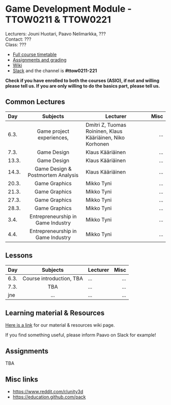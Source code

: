 # Game Development Module - TTOW0211 & TTOW0221

Lecturers: Jouni Huotari, Paavo Nelimarkka, ???  
Contact: ???  
Class: ???

- [Full course timetable](https://docs.google.com/spreadsheets/d/1ShNeOn9NxLJRXbAWSBZQAN_UrCkyc1bE3_25_HNp-ao/edit?usp=sharing)
- [Assignments and grading]()
- [Wiki](https://github.com/JAMK-IT/TTOW0211-221-game-development/wiki)
- [Slack](https://jamk-it.slack.com) and the channel is **#ttow0211-221**

**Check if you have enrolled to both the courses (ASIO), if not and willing please tell us. If you are only willing to do the basics part, please tell us.**

## Common Lectures

| Day | Subjects | Lecturer | Misc |
|:--------|:----------:|-----|----:|
| 6.3. | Game project experiences,  | Dmitri Z, Tuomas Roininen, Klaus Kääriäinen, Niko Korhonen | ... |
| 7.3. | Game Design | Klaus Kääriäinen | ... |
| 13.3. | Game Design | Klaus Kääriäinen | ... |
| 14.3. | Game Design & Postmortem Analysis | Klaus Kääriäinen | ... |
| 20.3. | Game Graphics | Mikko Tyni | ... |
| 21.3. | Game Graphics | Mikko Tyni | ... |
| 27.3. | Game Graphics | Mikko Tyni | ... |
| 28.3. | Game Graphics | Mikko Tyni | ... |
| 3.4. | Entrepreneurship in Game Industry | Mikko Tyni | ... |
| 4.4. | Entrepreneurship in Game Industry | Mikko Tyni | ... |


## Lessons
| Day | Subjects | Lecturer | Misc |
|:--------|:----------:|-----|----:|
| 6.3. | Course introduction, TBA | ... | ... |
| 7.3. | TBA | ... | ... |
| jne | ... | ... | ... | 


## Learning material & Resources

[Here is a link](https://github.com/JAMK-IT/TTOW0211-221-game-development/wiki/material) for our material & resources wiki page. 

If you find something useful, please inform Paavo on Slack for example!

## Assignments

TBA

## Misc links

- https://www.reddit.com/r/unity3d
- https://education.github.com/pack



